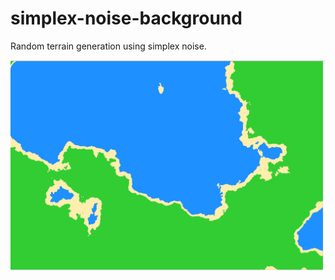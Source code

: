 
# simplex-noise-background

Random terrain generation using simplex noise.

![banner](./assets/banner.png)


